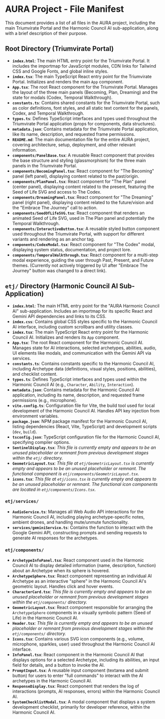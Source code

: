 # AURA Project - File Manifest

This document provides a list of all files in the AURA project, including the main Triumvirate Portal and the Harmonic Council AI sub-application, along with a brief description of their purpose.

## Root Directory (Triumvirate Portal)

-   **`index.html`**: The main HTML entry point for the Triumvirate Portal. It includes the importmap for JavaScript modules, CDN links for Tailwind CSS and Google Fonts, and global inline styles.
-   **`index.tsx`**: The main TypeScript React entry point for the Triumvirate Portal. Initializes and renders the main `App` component.
-   **`App.tsx`**: The root React component for the Triumvirate Portal. Manages the layout of the three main panels (Becoming, Plan, Dreaming) and the state for modals (Codex, Temporal Walkthrough).
-   **`constants.ts`**: Contains shared constants for the Triumvirate Portal, such as color definitions, font styles, and all static text content for the panels, Codex, and Temporal Walkthrough.
-   **`types.ts`**: Defines TypeScript interfaces and types used throughout the Triumvirate Portal application (props for components, data structures).
-   **`metadata.json`**: Contains metadata for the Triumvirate Portal application, like its name, description, and requested frame permissions.
-   **`README.md`**: The main documentation file for the entire AURA project, covering architecture, setup, deployment, and other relevant information.
-   **`components/PanelBase.tsx`**: A reusable React component that provides the base structure and styling (glassmorphism) for the three main panels in the Triumvirate Portal.
-   **`components/BecomingPanel.tsx`**: React component for "The Becoming" panel (left panel), displaying content related to the past/origin.
-   **`components/PlanPanel.tsx`**: React component for "The Plan" panel (center panel), displaying content related to the present, featuring the Seed of Life SVG and access to The Codex.
-   **`components/DreamingPanel.tsx`**: React component for "The Dreaming" panel (right panel), displaying content related to the future/vision and the "Embrace The Journey" call to action.
-   **`components/SeedOfLifeSVG.tsx`**: React component that renders an animated Seed of Life SVG, used in The Plan panel and potentially the Temporal Walkthrough.
-   **`components/InteractiveButton.tsx`**: A reusable styled button component used throughout the Triumvirate Portal, with support for different variants and rendering as an anchor tag.
-   **`components/CodexModal.tsx`**: React component for "The Codex" modal, displaying system status, documentation, and project lore.
-   **`components/TemporalWalkthrough.tsx`**: React component for a multi-step modal experience, guiding the user through Past, Present, and Future themes. (Currently not actively triggered by UI after "Embrace The Journey" button was changed to a direct link).

## `etj/` Directory (Harmonic Council AI Sub-Application)

-   **`index.html`**: The main HTML entry point for the "AURA Harmonic Council AI" sub-application. Includes an importmap for its specific React and Gemini API dependencies and links to its CSS.
-   **`index.css`**: Contains global CSS styles specific to the Harmonic Council AI interface, including custom scrollbars and utility classes.
-   **`index.tsx`**: The main TypeScript React entry point for the Harmonic Council AI. Initializes and renders its `App` component.
-   **`App.tsx`**: The root React component for the Harmonic Council AI. Manages state for AI interactions, selected archetypes, abilities, audio, UI elements like modals, and communication with the Gemini API via services.
-   **`constants.ts`**: Contains constants specific to the Harmonic Council AI, including Archetype data (definitions, visual styles, positions, abilities), and checklist content.
-   **`types.ts`**: Defines TypeScript interfaces and types used within the Harmonic Council AI (e.g., `Character`, `Ability`, `Interaction`).
-   **`metadata.json`**: Contains metadata for the Harmonic Council AI application, including its name, description, and requested frame permissions (e.g., microphone).
-   **`vite.config.ts`**: Configuration file for Vite, the build tool used for local development of the Harmonic Council AI. Handles API key injection from environment variables.
-   **`package.json`**: NPM package manifest for the Harmonic Council AI, listing dependencies (React, Vite, TypeScript) and development scripts (`dev`, `build`).
-   **`tsconfig.json`**: TypeScript configuration file for the Harmonic Council AI, specifying compiler options.
-   **`SentinelDisplay.tsx`**: *This file is currently empty and appears to be an unused placeholder or remnant from previous development stages within the `etj/` directory.*
-   **`GeometricLayout.tsx`**: *This file at `etj/GeometricLayout.tsx` is currently empty and appears to be an unused placeholder or remnant. The functional component is `etj/components/GeometricLayout.tsx`.*
-   **`icons.tsx`**: *This file at `etj/icons.tsx` is currently empty and appears to be an unused placeholder or remnant. The functional icon components are located in `etj/components/Icons.tsx`.*

### `etj/services/`

-   **`AudioService.ts`**: Manages all Web Audio API interactions for the Harmonic Council AI, including playing archetype-specific notes, ambient drones, and handling mute/unmute functionality.
-   **`services/geminiService.ts`**: Contains the function to interact with the Google Gemini API, constructing prompts and sending requests to generate AI responses for the archetypes.

### `etj/components/`

-   **`ArchetypeInfoPanel.tsx`**: React component used in the Harmonic Council AI to display detailed information (name, description, function) about an Archetype when its sphere is hovered.
-   **`ArchetypeSphere.tsx`**: React component representing an individual AI Archetype as an interactive "sphere" in the Harmonic Council AI's geometric layout. Handles click and hover events.
-   **`CharacterCard.tsx`**: *This file is currently empty and appears to be an unused placeholder or remnant from previous development stages within the `etj/components/` directory.*
-   **`GeometricLayout.tsx`**: React component responsible for arranging the `ArchetypeSphere` components in a visually symbolic pattern (Seed of Life) in the Harmonic Council AI.
-   **`Header.tsx`**: *This file is currently empty and appears to be an unused placeholder or remnant from previous development stages within the `etj/components/` directory.*
-   **`Icons.tsx`**: Contains various SVG icon components (e.g., volume, microphone, sparkles, user) used throughout the Harmonic Council AI interface.
-   **`InfoPanel.tsx`**: React component in the Harmonic Council AI that displays options for a selected Archetype, including its abilities, an input field for details, and a button to invoke the AI.
-   **`PromptInput.tsx`**: A reusable input component (textarea and submit button) for users to enter "full commands" to interact with the AI archetypes in the Harmonic Council AI.
-   **`ResponseDisplay.tsx`**: React component that renders the log of interactions (prompts, AI responses, errors) within the Harmonic Council AI.
-   **`SystemChecklistModal.tsx`**: A modal component that displays a system development checklist, primarily for developer reference, within the Harmonic Council AI.

